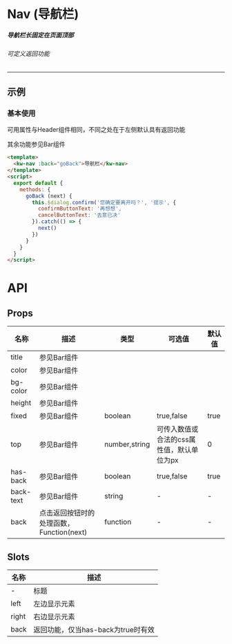 # Nav (导航栏)
##### 导航栏长固定在页面顶部
###### 可定义返回功能
---
## 示例
### 基本使用
可用属性与Header组件相同，不同之处在于左侧默认具有返回功能

其余功能参见Bar组件
```html
<template>
  <kw-nav :back="goBack">导航栏</kw-nav>
</template>
<script>
  export default {
    methods: {
      goBack (next) {
        this.$dialog.confirm('您确定要离开吗？', '提示', {
          confirmButtonText: '再想想',
          cancelButtonText: '去意已决'
        }).catch(() => {
          next()
        })
      }
    }
  }
</script>
```
# API
## Props
名称|描述|类型|可选值|默认值
---|---|---|---|---
title|参见Bar组件
color|参见Bar组件
bg-color|参见Bar组件
height|参见Bar组件
fixed|参见Bar组件|boolean|true,false|true
top|参见Bar组件|number,string|可传入数值或合法的css属性值，默认单位为px|0
has-back|参见Bar组件|boolean|true,false|true
back-text|参见Bar组件|string|-|-
back|点击返回按钮时的处理函数，Function(next)|function|-|-
## Slots
名称|描述
---|---
-|标题
left|左边显示元素
right|右边显示元素
back|返回功能，仅当has-back为true时有效
